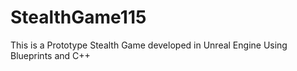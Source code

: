 # StealthGame115
This is a Prototype Stealth Game developed in Unreal Engine Using Blueprints and C++
